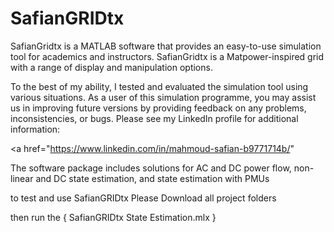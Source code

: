 # SafianGRIDtx
SafianGridtx is a MATLAB software that provides an easy-to-use simulation tool for academics and instructors.
SafianGridtx is a Matpower-inspired grid with a range of display and manipulation options.

To the best of my ability, I tested and evaluated the simulation tool using various situations. 
As a user of this simulation programme, you may assist us in improving future versions by providing feedback on any problems,
inconsistencies, or bugs. Please see my LinkedIn profile for additional information: 

<a href="https://www.linkedin.com/in/mahmoud-safian-b9771714b/" </a>



The software package includes solutions for AC and DC power flow, non-linear and DC state estimation, 
and state estimation with PMUs

to test and use SafianGRIDtx Please
Download all project folders

then run the {  SafianGRIDtx State Estimation.mlx }
